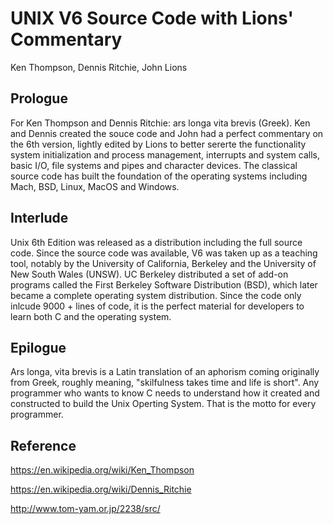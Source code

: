# UNIX V6 Source Code with  Lions' Commentary
Ken Thompson, Dennis Ritchie, John Lions

## Prologue 

For Ken Thompson and Dennis Ritchie: ars longa vita brevis (Greek). Ken and Dennis created the souce code and John had a perfect commentary on the 6th version, lightly edited by Lions to better sererte the functionality system initialization and process management, interrupts and system calls, basic I/O, file systems and pipes and character devices. The classical source code has built the foundation of the operating systems including Mach, BSD, Linux, MacOS and Windows.  

## Interlude

Unix 6th Edition was released as a distribution including the full source code. Since the source code was available, V6 was taken up as a teaching tool, notably by the University of California, Berkeley and the University of New South Wales (UNSW). UC Berkeley distributed a set of add-on programs called the First Berkeley Software Distribution (BSD), which later became a complete operating system distribution. Since the code only inlcude 9000 + lines of code, it is the perfect material for developers to learn both C and the operating system. 

## Epilogue

Ars longa, vita brevis is a Latin translation of an aphorism coming originally from Greek, roughly meaning, "skilfulness takes time and life is short". Any programmer who wants to know C needs to understand how it created and constructed to build the Unix Operting System. That is the motto for every programmer. 

## Reference

https://en.wikipedia.org/wiki/Ken_Thompson

https://en.wikipedia.org/wiki/Dennis_Ritchie

http://www.tom-yam.or.jp/2238/src/
